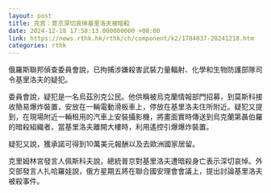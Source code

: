 ```yaml
---
layout: post
title: 克宮：普京深切哀悼基里洛夫被暗殺
date: 2024-12-18 17:58:13.000000000 +08:00
link: https://news.rthk.hk/rthk/ch/component/k2/1784037-20241218.htm
categories: rthk
---
```


俄羅斯聯邦偵查委員會說，已拘捕涉嫌殺害武裝力量輻射、化學和生物防護部隊司令基里洛夫的疑犯。

委員會說，疑犯是一名烏茲別克公民。他供稱被烏克蘭情報部門招募，到莫斯科接收簡易爆炸裝置，安放在一輛電動滑板車上，停放在基里洛夫住所附近。疑犯又提到，在現場附近一輛租用的汽車上安裝攝影機，將畫面實時傳送到烏克蘭第聶伯羅的暗殺組織者，當基里洛夫離開大樓時，利用遙控引爆爆炸裝置。

疑犯又說，獲承諾可得到10萬美元報酬以及去歐洲國家居留。

克里姆林宮發言人佩斯科夫說，總統普京對基里洛夫遭暗殺身亡表示深切哀悼。外交部發言人扎哈羅娃說，俄方星期五將在聯合國安理會會議上，提出討論基里洛夫被殺事件。
